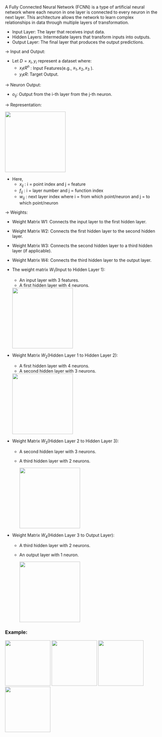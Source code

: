 A Fully Connected Neural Network (FCNN) is a type of artificial neural network where each neuron in one layer is connected to every neuron in the next layer. This architecture allows the network to learn complex relationships in data through multiple layers of transformation.

- Input Layer: The layer that receives input data.
- Hidden Layers: Intermediate layers that transform inputs into outputs.
- Output Layer: The final layer that produces the output predictions.

-> Input and Output:
- Let $D = {x_i,y_i}$ represent a dataset where:
   - $x_i\epsilon R^n$ : Input Features(e.g., $x_1,x_2,x_3$ ).
   - $y_i\epsilon R$: Target Output.
     
-> Neuron Output:
- $o_{ij}$: Output from the i-th layer from the j-th neuron.

-> Representation: 

<img src = "https://github.com/user-attachments/assets/b5871741-38c8-4ea0-b48e-6d4d46cd09a8" width = "200"/>

- Here, 
  - $x_{ij}$ : i = point index and j = feature
  - $f_{ij}$ : i = layer number and j = function index
  - $w_{ij}$ : next layer index where i = from which point/neuron and j = to which point/neuron
               
-> Weights: 
- Weight Matrix W1: Connects the input layer to the first hidden layer.
- Weight Matrix W2: Connects the first hidden layer to the second hidden layer.
- Weight Matrix W3: Connects the second hidden layer to a third hidden layer (if applicable).
- Weight Matrix W4: Connects the third hidden layer to the output layer.

- The weight matrix $W_1$(Input to Hidden Layer 1):
     
     - An input layer with 3 features.
     - A first hidden layer with 4 neurons.
   
   <img src = "https://github.com/user-attachments/assets/fd3842da-5c53-4728-8762-efd756240b89" width = "200" />

- Weight Matrix $W_2$(Hidden Layer 1 to Hidden Layer 2):
  
    - A first hidden layer with 4 neurons.
    - A second hidden layer with 3 neurons.
  
  <img src = "https://github.com/user-attachments/assets/37e78616-6947-4782-837f-d0d93d81bc86" width = "200" />

- Weight Matrix $W_3$(Hidden Layer 2 to Hidden Layer 3):
  
   - A second hidden layer with 3 neurons.
   - A third hidden layer with 2 neurons.
 
     <img src = "https://github.com/user-attachments/assets/1e656e7b-22f4-445e-a752-8fee375b84ba" width = "200" />

- Weight Matrix $W_4$(Hidden Layer 3 to Output Layer):

   - A third hidden layer with 2 neurons.
   - An output layer with 1 neuron.

     <img src = "https://github.com/user-attachments/assets/3fcbc149-350b-4f72-a89c-36cc0a4d8c9f" width = "200" />

### Example:

<img src = "https://github.com/user-attachments/assets/5fd71c71-eca2-4ce3-8f1d-46e80409eeb4" width = "150"/> 

<img src = "https://github.com/user-attachments/assets/9ce68178-d213-4e14-a2fb-1c0fc3c16ef3" width = "150" /> 

<img src = "https://github.com/user-attachments/assets/9ab14624-2eda-49ce-956d-b51fc91f5a8d" width = "150" />

<img src = "https://github.com/user-attachments/assets/f189c39f-8304-48d0-8101-9fd88ba7b9e0" width = "150"/>








  
  

  
